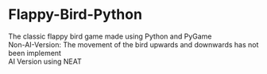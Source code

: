 # Flappy-Bird-Python
The classic flappy bird game made using Python and PyGame
<br>
Non-AI-Version: The movement of the bird upwards and downwards has not been implement 
<br>
AI Version using NEAT 

